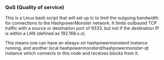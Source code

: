 ### QoS (Quality of service) ###

This is a Linux bash script that will set up tc to limit the outgoing bandwidth for connections to the HashpowerMonster network. It limits outbound TCP traffic with a source or destination port of 9333, but not if the destination IP is within a LAN (defined as 192.168.x.x).

This means one can have an always-on hashpowermonsterd instance running, and another local hashpowermonsterd/hashpowermonster-qt instance which connects to this node and receives blocks from it.
